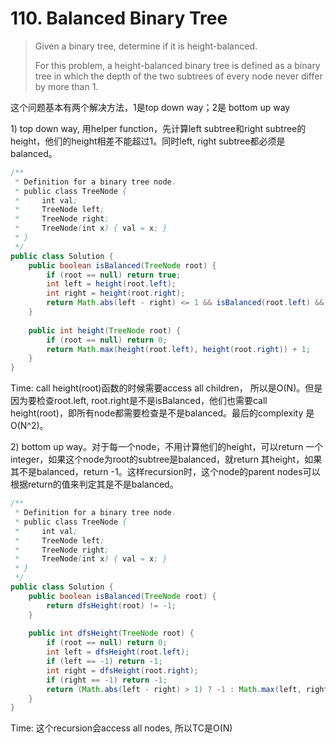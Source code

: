 # 110. Balanced Binary Tree

> Given a binary tree, determine if it is height-balanced.
>
> For this problem, a height-balanced binary tree is defined as a binary tree in which the depth of the two subtrees of every node never differ by more than 1.

这个问题基本有两个解决方法，1是top down way；2是 bottom up way

1\) top down way, 用helper function，先计算left subtree和right subtree的height，他们的height相差不能超过1。同时left, right subtree都必须是 balanced。

```java
/**
 * Definition for a binary tree node.
 * public class TreeNode {
 *     int val;
 *     TreeNode left;
 *     TreeNode right;
 *     TreeNode(int x) { val = x; }
 * }
 */
public class Solution {
    public boolean isBalanced(TreeNode root) {
        if (root == null) return true;
        int left = height(root.left);
        int right = height(root.right);
        return Math.abs(left - right) <= 1 && isBalanced(root.left) && isBalanced(root.right);
    }
    
    public int height(TreeNode root) {
        if (root == null) return 0;
        return Math.max(height(root.left), height(root.right)) + 1;
    }
}
```

Time: call height\(root\)函数的时候需要access all children， 所以是O\(N\)。但是因为要检查root.left, root.right是不是isBalanced，他们也需要call height\(root\)，即所有node都需要检查是不是balanced。最后的complexity 是O\(N^2\)。

2\) bottom up way。对于每一个node，不用计算他们的height，可以return 一个integer，如果这个node为root的subtree是balanced，就return 其height，如果其不是balanced，return -1。这样recursion时，这个node的parent nodes可以根据return的值来判定其是不是balanced。

```java
/**
 * Definition for a binary tree node.
 * public class TreeNode {
 *     int val;
 *     TreeNode left;
 *     TreeNode right;
 *     TreeNode(int x) { val = x; }
 * }
 */
public class Solution {
    public boolean isBalanced(TreeNode root) {
        return dfsHeight(root) != -1;
    }
    
    public int dfsHeight(TreeNode root) {
        if (root == null) return 0;
        int left = dfsHeight(root.left);
        if (left == -1) return -1;
        int right = dfsHeight(root.right);
        if (right == -1) return -1;
        return (Math.abs(left - right) > 1) ? -1 : Math.max(left, right) + 1;
    }
}
```

Time:  这个recursion会access all nodes, 所以TC是O\(N\)


